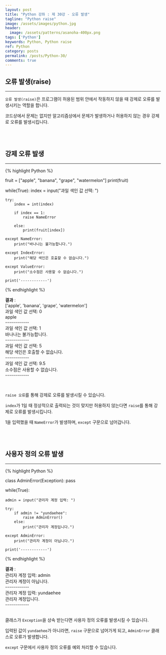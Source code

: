 ```yaml
---
layout: post
title: "Python 강좌 : 제 30강 - 오류 발생"
tagline: "Python raise"
image: /assets/images/python.jpg
header:
  image: /assets/patterns/asanoha-400px.png
tags: ['Python']
keywords: Python, Python raise
ref: Python
category: posts
permalink: /posts/Python-30/
comments: true
---
```


## 오류 발생(raise) ##
----------

`오류 발생(raise)`은 프로그램이 허용된 범위 안에서 작동하지 않을 때 강제로 오류를 발생시키는 역할을 합니다.

코드상에서 문제는 없지만 알고리즘상에서 문제가 발생하거나 허용하지 않는 경우 강제로 오류를 발생시킵니다.

<br>
<br>

## 강제 오류 발생 ##
----------

{% highlight Python %}

fruit = ["apple", "banana", "grape", "watermelon"]
print(fruit)

while(True):
    index = input("과일 색인 값 선택: ")

    try:
        index = int(index)

        if index == 1:
            raise NameError

        else:
            print(fruit[index])

    except NameError:
        print("바나나는 불가능합니다.")

    except IndexError:
        print("해당 색인은 호출할 수 없습니다.")
    
    except ValueError:
        print("소수점은 사용할 수 없습니다.")

    print('------------')

{% endhighlight %}

**결과**
:    
['apple', 'banana', 'grape', 'watermelon']<br>
과일 색인 값 선택: 0<br>
apple<br>
------------<br>
과일 색인 값 선택: 1<br>
바나나는 불가능합니다.<br>
------------<br>
과일 색인 값 선택: 5<br>
해당 색인은 호출할 수 없습니다.<br>
------------<br>
과일 색인 값 선택: 9.5<br>
소수점은 사용할 수 없습니다.<br>
------------<br>

<br>

`raise 오류`를 통해 강제로 오류를 발생시킬 수 있습니다.

`index`가 1일 때 정상적으로 출력되는 것이 맞지만 허용하지 않는다면 `raise`를 통해 강제로 오류를 발생시킵니다.

1을 입력했을 때 `NameError`가 발생하며, `except` 구문으로 넘어갑니다.

<br>
<br>

## 사용자 정의 오류 발생 ##
----------

{% highlight Python %}

class AdminError(Exception):
    pass

while(True):
    
    admin = input("관리자 계정 입력: ")
    
    try:
        if admin != "yundaehee":
            raise AdminError()
        else:
            print("관리자 계정입니다.")

    except AdminError:
        print("관리자 계정이 아닙니다.")

    print('------------')

{% endhighlight %}

**결과**
:    
관리자 계정 입력: admin<br>
관리자 계정이 아닙니다.<br>
------------<br>
관리자 계정 입력: yundaehee<br>
관리자 계정입니다.<br>
------------<br>
<br>

클래스가 `Exception`을 상속 받는다면 사용자 정의 오류를 발생시킬 수 있습니다.

입력된 값이 `yundaehee`가 아니라면, `raise` 구문으로 넘어가게 되고, `AdminError` 클래스로 오류가 발생합니다.

`except` 구문에서 사용자 정의 오류를 예외 처리할 수 있습니다.